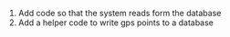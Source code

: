 1. Add code so that the system reads form the database
2. Add a helper code to write gps points to a database
